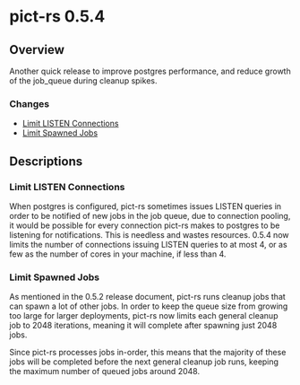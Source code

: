 # pict-rs 0.5.4

## Overview

Another quick release to improve postgres performance, and reduce growth of the job_queue during
cleanup spikes.

### Changes

- [Limit LISTEN Connections](#limit-listen-connections)
- [Limit Spawned Jobs](#limit-spawned-jobs)


## Descriptions

### Limit LISTEN Connections

When postgres is configured, pict-rs sometimes issues LISTEN queries in order to be notified of new
jobs in the job queue, due to connection pooling, it would be possible for every connection pict-rs
makes to postgres to be listening for notifications. This is needless and wastes resources. 0.5.4
now limits the number of connections issuing LISTEN queries to at most 4, or as few as the number of
cores in your machine, if less than 4.


### Limit Spawned Jobs

As mentioned in the 0.5.2 release document, pict-rs runs cleanup jobs that can spawn a lot of other
jobs. In order to keep the queue size from growing too large for larger deployments, pict-rs now
limits each general cleanup job to 2048 iterations, meaning it will complete after spawning just
2048 jobs.

Since pict-rs processes jobs in-order, this means that the majority of these jobs will be completed
before the next general cleanup job runs, keeping the maximum number of queued jobs around 2048.
